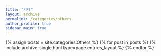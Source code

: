 ```yaml
---
title: "기타"
layout: archive
permalink: /categories/others
author_profile: true
sidebar_main: true
---
```


{% assign posts = site.categories.Others %}
{% for post in posts %} {% include archive-single.html type=page.entries_layout %} {% endfor %}
